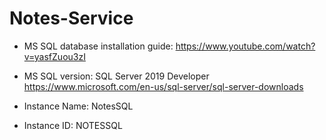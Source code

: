 ﻿# Notes-Service

- MS SQL database installation guide:
https://www.youtube.com/watch?v=yasfZuou3zI

- MS SQL version: SQL Server 2019 Developer
https://www.microsoft.com/en-us/sql-server/sql-server-downloads

- Instance Name: NotesSQL
- Instance ID: NOTESSQL
